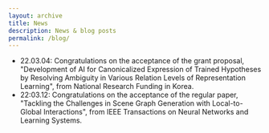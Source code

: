 ```yaml
---
layout: archive
title: News
description: News & blog posts
permalink: /blog/
---
```


<!-- Content here would shop up above your list of posts -->
- 22.03.04: Congratulations on the acceptance of the grant proposal, "Development of AI for Canonicalized Expression of Trained Hypotheses by Resolving Ambiguity in Various Relation Levels of Representation Learning", from National Research Funding in Korea.
- 22:03.12: Congratulations on the acceptance of the regular paper, "Tackling the Challenges in Scene Graph Generation with Local-to-Global Interactions", from IEEE Transactions on Neural Networks and Learning Systems.